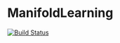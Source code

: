# ManifoldLearning

[![Build Status](https://travis-ci.org/wildart/ManifoldLearning.jl.svg?branch=master)](https://travis-ci.org/wildart/ManifoldLearning.jl)
